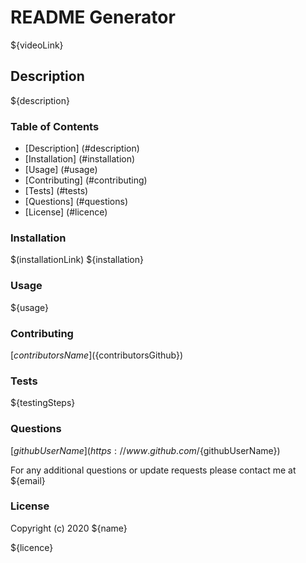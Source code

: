 # README Generator

${videoLink}

## Description

${description}

### Table of Contents

* [Description] (#description)
* [Installation] (#installation)
* [Usage] (#usage)
* [Contributing] (#contributing)
* [Tests] (#tests)
* [Questions] (#questions)
* [License] (#licence)

### Installation

$(installationLink)
${installation}

### Usage

${usage}

### Contributing

[${contributorsName}] (${contributorsGithub})

### Tests

${testingSteps}

### Questions

[${githubUserName}] (https://www.github.com/${githubUserName})

For any additional questions  or update requests please contact me at ${email}

### License

Copyright (c) 2020 ${name}

${licence}